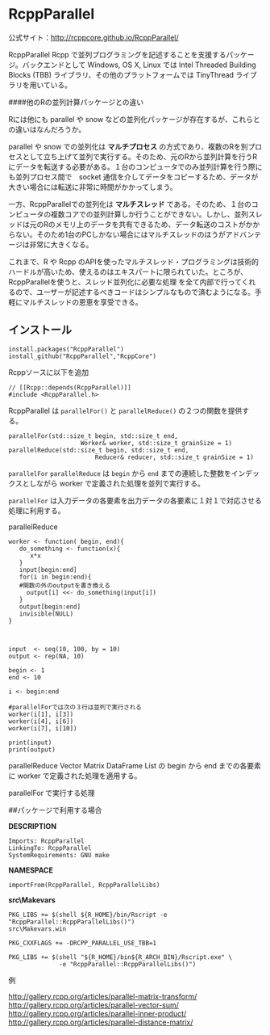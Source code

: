 # RcppParallel

公式サイト：http://rcppcore.github.io/RcppParallel/


RcppParallel Rcpp で並列プログラミングを記述することを支援するパッケージ。バックエンドとして Windows, OS X, Linux では Intel Threaded Building Blocks (TBB) ライブラリ、その他のプラットフォームでは TinyThread ライブラリを用いている。

####他のRの並列計算パッケージとの違い

Rには他にも parallel や snow などの並列化パッケージが存在するが、これらとの違いはなんだろうか。

parallel や snow での並列化は **マルチプロセス** の方式であり、複数のRを別プロセスとして立ち上げて並列で実行する。そのため、元のRから並列計算を行うRにデータを転送する必要がある。１台のコンピュータでのみ並列計算を行う際にも並列プロセス間で　socket 通信を介してデータをコピーするため、データが大きい場合には転送に非常に時間がかかってしまう。

一方、RcppParallelでの並列化は **マルチスレッド** である。そのため、１台のコンピュータの複数コアでの並列計算しか行うことができない。しかし、並列スレッドは元のRのメモリ上のデータを共有できるため、データ転送のコストがかからない。そのため1台のPCしかない場合にはマルチスレッドのほうがアドバンテージは非常に大きくなる。

これまで、R や Rcpp のAPIを使ったマルチスレッド・プログラミングは技術的ハードルが高いため、使えるのはエキスパートに限られていた。ところが、RcppParallelを使うと、スレッド並列化に必要な処理
を全て内部で行ってくれるので、ユーザーが記述するべきコードはシンプルなもので済むようになる。手軽にマルチスレッドの恩恵を享受できる。


## インストール

```
install.packages("RcppParallel")
install_github("RcppParallel","RcppCore")
```

Rcppソースに以下を追加
```
// [[Rcpp::depends(RcppParallel)]]
#include <RcppParallel.h>
```

RcppParallel は `parallelFor()` と `parallelReduce()` の２つの関数を提供する。

```
parallelFor(std::size_t begin, std::size_t end, 
                    Worker& worker, std::size_t grainSize = 1)
parallelReduce(std::size_t begin, std::size_t end, 
                        Reducer& reducer, std::size_t grainSize = 1)
```

`parallelFor` `parallelReduce` は `begin` から `end`  までの連続した整数をインデックスとしながら worker で定義された処理を並列で実行する。

`parallelFor` は入力データの各要素を出力データの各要素に１対１で対応させる処理に利用する。

parallelReduce





```
worker <- function( begin, end){
   do_something <- function(x){
      x*x
   }
   input[begin:end]
   for(i in begin:end){
   #関数の外のoutputを書き換える
     output[i] <<- do_something(input[i])
   }
   output[begin:end]
   invisible(NULL)
}



input  <- seq(10, 100, by = 10)
output <- rep(NA, 10)

begin <- 1
end <- 10

i <- begin:end

#parallelForでは次の３行は並列で実行される
worker(i[1], i[3])
worker(i[4], i[6])
worker(i[7], i[10])

print(input)
print(output)

```

parallelReduce Vector  Matrix DataFrame List の begin から end までの各要素に worker で定義された処理を適用する。



parallelFor で実行する処理



##パッケージで利用する場合


**DESCRIPTION**

```
Imports: RcppParallel
LinkingTo: RcppParallel
SystemRequirements: GNU make
```
**NAMESPACE**

```
importFrom(RcppParallel, RcppParallelLibs)
```

**src\Makevars**
```
PKG_LIBS += $(shell ${R_HOME}/bin/Rscript -e "RcppParallel::RcppParallelLibs()")
src\Makevars.win

PKG_CXXFLAGS += -DRCPP_PARALLEL_USE_TBB=1

PKG_LIBS += $(shell "${R_HOME}/bin${R_ARCH_BIN}/Rscript.exe" \
              -e "RcppParallel::RcppParallelLibs()")
```






例

http://gallery.rcpp.org/articles/parallel-matrix-transform/
http://gallery.rcpp.org/articles/parallel-vector-sum/
http://gallery.rcpp.org/articles/parallel-inner-product/
http://gallery.rcpp.org/articles/parallel-distance-matrix/